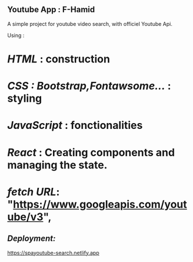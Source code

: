 ## Youtube App : F-Hamid

A simple project for youtube video search, with officiel Youtube Api.

Using :

# _HTML_ : construction

# _CSS : Bootstrap,Fontawsome..._ : styling

# _JavaScript_ : fonctionalities

# _React_ : Creating components and managing the state.

# _fetch URL_: "https://www.googleapis.com/youtube/v3",

## _Deployment:_

[https://spayoutube-search.netlify.app ](https://spayoutube-search.netlify.app)
